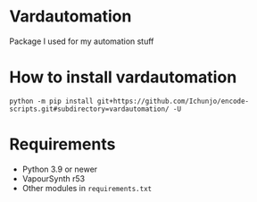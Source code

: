 # Vardautomation

Package I used for my automation stuff

# How to install vardautomation

```
python -m pip install git+https://github.com/Ichunjo/encode-scripts.git#subdirectory=vardautomation/ -U
```

# Requirements
* Python 3.9 or newer
* VapourSynth r53
* Other modules in `requirements.txt`
